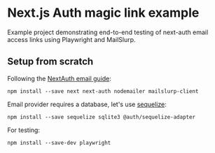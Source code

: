 # Next.js Auth magic link example 
Example project demonstrating end-to-end testing of next-auth email access links using Playwright and MailSlurp.

## Setup from scratch
Following the [NextAuth email guide](https://next-auth.js.org/providers/email):

```
npm install --save next next-auth nodemailer mailslurp-client
```

Email provider requires a database, let's use [sequelize](https://authjs.dev/reference/adapter/sequelize):

```
npm install --save sequelize sqlite3 @auth/sequelize-adapter
```

For testing:

```
npm install --save-dev playwright
```
